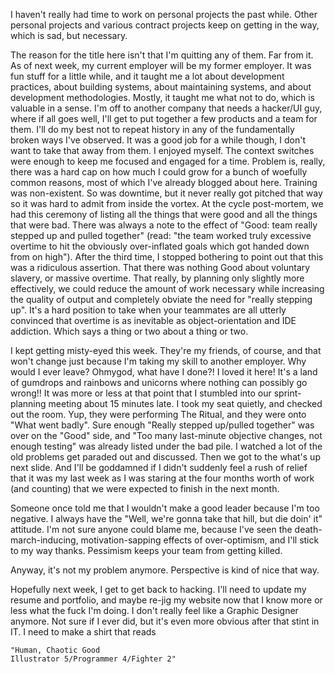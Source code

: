 I haven't really had time to work on personal projects the past while. Other personal projects and various contract projects keep on getting in the way, which is sad, but necessary. 

The reason for the title here isn't that I'm quitting any of them. Far from it. As of next week, my current employer will be my former employer. It was fun stuff for a little while, and it taught me a lot about development practices, about building systems, about maintaining systems, and about development methodologies. Mostly, it taught me what not to do, which is valuable in a sense. I'm off to another company that needs a hacker/UI guy, where if all goes well, I'll get to put together a few products and a team for them. I'll do my best not to repeat history in any of the fundamentally broken ways I've observed. It was a good job for a while though, I don't want to take that away from them. I enjoyed myself. The context switches were enough to keep me focused and engaged for a time. Problem is, really, there was a hard cap on how much I could grow for a bunch of woefully common reasons, most of which I've already blogged about here. Training was non-existent. So was downtime, but it never really got pitched that way so it was hard to admit from inside the vortex. At the cycle post-mortem, we had this ceremony of listing all the things that were good and all the things that were bad. There was always a note to the effect of "Good: team really stepped up and pulled together" (read: "the team worked truly excessive overtime to hit the obviously over-inflated goals which got handed down from on high"). After the third time, I stopped bothering to point out that this was a ridiculous assertion. That there was nothing Good about voluntary slavery, or massive overtime. That really, by planning only slightly more effectively, we could reduce the amount of work necessary while increasing the quality of output and completely obviate the need for "really stepping up". It's a hard position to take when your teammates are all utterly convinced that overtime is as inevitable as object-orientation and IDE addiction. Which says a thing or two about a thing or two.

I kept getting misty-eyed this week. They're my friends, of course, and that won't change just because I'm taking my skill to another employer. Why would I ever leave? Ohmygod, what have I done?! I loved it here! It's a land of gumdrops and rainbows and unicorns where nothing can possibly go wrong!! It was more or less at that point that I stumbled into our sprint-planning meeting about 15 minutes late. I took my seat quietly, and checked out the room. Yup, they were performing The Ritual, and they were onto "What went badly". Sure enough "Really stepped up/pulled together" was over on the "Good" side, and "Too many last-minute objective changes, not enough testing" was already listed under the bad pile. I watched a lot of the old problems get paraded out and discussed. Then we got to the what's up next slide. And I'll be goddamned if I didn't suddenly feel a rush of relief that it was my last week as I was staring at the four months worth of work (and counting) that we were expected to finish in the next month. 

Someone once told me that I wouldn't make a good leader because I'm too negative. I always have the "Well, we're gonna take that hill, but die doin' it" attitude. I'm not sure anyone could blame me, because I've seen the death-march-inducing, motivation-sapping effects of over-optimism, and I'll stick to my way thanks. Pessimism keeps your team from getting killed.

Anyway, it's not my problem anymore. Perspective is kind of nice that way.

Hopefully next week, I get to get back to hacking. I'll need to update my resume and portfolio, and maybe re-jig my website now that I know more or less what the fuck I'm doing. I don't really feel like a Graphic Designer anymore. Not sure if I ever did, but it's even more obvious after that stint in IT. I need to make a shirt that reads 

```
"Human, Chaotic Good
Illustrator 5/Programmer 4/Fighter 2"

```

